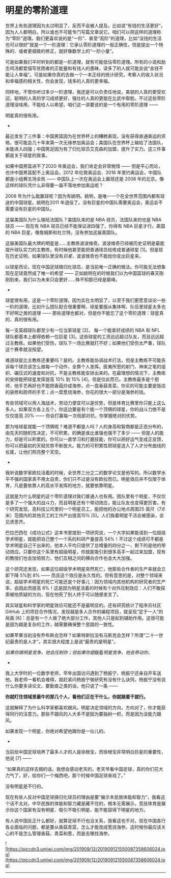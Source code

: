 # 明星的零阶道理

世界上有些道理因为太过明显了，反而不会被人提及。比如说“有钱的生活更好”，因为人人都明白，所以谁也不可能专门写篇文章说它。咱们可以把这样的道理称为“零阶”道理。我们更喜欢说的是“一阶”、甚至“高阶”的道理，比如“没钱的生活也可以很好”就是一个一阶道理：它承认零阶道理的一般正确性，但是提出一个特殊的、或者更细致的修正，就好像数学上的“一阶小量”。

可是如果我们平时听到的都是一阶道理，就有可能低估零阶道理。所有的小说和励志鸡汤都爱描写贫困者的正能量和有钱人的愚昧，读多了的人就可能会说“金钱不能让人幸福”。可是如果你真的去做一个一本正经的统计研究，考察人的收入状况和幸福感的相关性，你会发现，钱多的人真的更幸福。

同样地，不管你听过多少一阶道理，我还是可以负责任地说，美貌的人真的更受欢迎，聪明的人真的学习成绩更好，强壮的人真的更能在比武中取胜。不过这些零阶道理没啥用，不能给人以希望。咱们这一讲要说的是一个有用的零阶道理 ——

明星真的很有用。

*

最近发生了三件事：中国男篮因为在世界杯上的糟糕表现，没有获得直通奥运的资格，很可能会几十年来第一次无缘参加奥运会；美国队在世界杯上输给了法国队，未能进入四强；中国男足因为有了归化球员艾克森的加盟，提升了实力。这三件事都是关于球星的故事。

如果中国男篮进不了2020 年奥运会，我们肯定会非常惋惜 —— 但是平心而论，也许中国男篮配不上奥运会。2012 年伦敦奥运会、2016 年里约奥运会，中国队都是小组赛五场全败 —— 中国队上一次在奥运会上赢球还是 2008 年的北京。像这样的球队凭什么非得要一届不落地参加奥运呢？

2008 年为什么能赢球呢？因为有姚明。姚明，是唯一一个在全世界范围内都有球迷的中国球星。姚明在2011 年退役了。没有巨星的中国队需要奥运会，奥运会不需要没有巨星的中国队。

这届美国队为什么输给法国队？美国队来的是 NBA 球员，法国队来的也是 NBA 球员 —— 现在有 NBA 球员已经不能保证进四强了，你得有 NBA 巨星才行。美国的 NBA 巨星，像詹姆斯和杜兰特，没有参加这届美国队。

这届美国队最大牌的明星是……主教练波波维奇。波波维奇已经被历史证明是最能提升球队实力的主教练，有时候他甚至能把普通球员给练成普通球星 [1]。但是现在历史证明，如果球队里没有*巨星*，波波维奇也不能给你变出巨星来。

以球星而论，现在中国足球搞归化球员，是当前唯一正确的做法。你可能无法想象现在足球竟然成了唯一的希望 —— 正如姚明在的时候我们以为中国篮球的春天刚刚到来，我们以为未来只会更好……殊不知那已经是巅峰。

*

球星很有用，这是一个零阶道理。因为实在太明显了，以至于我们更愿意谈论一些一阶的道理，比如什么团队配合很重要啊、球星要服从集体啊、队伍里球星太多也不好啊之类的道理 —— 那些道理也都对，但是你不能忘了这个零阶道理：球星真的、真的很有用。

每一支英超球队都至少有一位当家球星 [2]， 每一个能拿好成绩的 NBA 和 NFL 球队都基本上都得依赖一位巨星 [3]。这些球星的工资远远超过队友，而且远远超过主教练。如果他们受伤，球队下一场比赛就打不好；如果他们受伤太严重，球队这个赛季就没指望。

难道球星比主教练还重要吗？是的。主教练能协调战术打法，但是主教练不可能告诉每个球员该怎么做每一个动作，全靠个人发挥。匪夷所思的射门、神来之笔的组织、碾压式的速度和对抗，不是主教练能安排出来的。在最理想的情况下，主教练的安排能把球星发挥提高 10% 到 15% [4]，但是仅此而已。主教练最多是个厨师，他手艺再好也不能把香菇炒成海参。点一盘香菇青菜，你买的可能主要是饭店的装修和厨师的手艺；点一盘葱烧海参，你花的很大一部分是海参的钱。

有些领域可以用人海战术，劳动力便宜可以是优势，但是体育比赛里你只能上这么多人。如果双方各上五个，你这边要是有个能一个顶俩的球星，你的战斗力绝不是仅仅提高 20% —— 你会打赢每一次局部对抗，你掌握绝对的优势。

那为啥球星就能一个顶俩呢？难道不都是人吗？人的身高和智商都是正态分布的，由先天的随机性决定，不可积累，的确是谁比谁强也强不了多少 —— 但是人的能力，却是可以积累的。你可以一直学习和打磨技能，你可以把好运气变成正反馈，你可以把最初的天赋优势不断放大。能力的可积累性把球星送入了人才分布曲线的长尾，让他们照亮整个天空。

*

我听说数学家欧拉活着的时候，全世界三分之二的数学论文是他写的。所以数学水平不强的国家真不用太自责，你们只不过是没有欧拉而已。明星效应并不仅限于体育，凡是要依靠人的高水平发挥的地方，就要依靠明星。

这就是为什么明星的这个零阶道理对我们普通人也有用。团队里有个明星，不仅仅是多了一个强大的战斗力，而且明星还有个带动效应，能让队友也变得更厉害。有个研究发现，高科技公司里的一个明星员工，能把他的办公地点周围25 英尺（7.6 米）范围内的其他员工的工作产出提高15% [5]。人们挨着明星干活会被感染，会见贤思齐。

巴拉巴西在《成功公式》这本书里提到一项研究说，一个大学如果能请到一位超级学术明星，就能把自己整个一个系的科研产量提高 54%！不过这个成绩可不都是学术明星自己干出来的，他本人平均只提供了总增量的四分之一，剩下的是他的带动效应。只要你这个系里有超级明星，你就能吸引到很多高手一起过来加盟，现有的教授们也会加倍努力，他们互相之间的横向合作也会大大加强。

这个研究还发现，如果这位超级学术明星突然死亡，他那些合作者的生产率就会立即下降 5%到 8% —— 而且这个效应是永久性的。但有意思的是，对整个领域来说，超级学术明星的死亡可能还是个好事儿：因为领域内其他机构的研究者的生产率，会因此而提高 8%！这是因为明星活着的时候有个对外压制效应：人们不敢探索被他质疑的方向，现在他死了别人终于可以随便发言了。

其实球星和科学家的明星效应可能还不是最明显的。还有研究统计了程序员社区 GitHub 上的项目合作情况，发现越是多人合作的编程项目，就呈现“定于一人”的局面 [6]：总是有一个人做了绝大部分工作，其他人只是起到辅助作用。这很可能是因为越是复杂的工作，越需要确保整个思路的一致性。

如果苹果当初没有乔布斯会怎样？如果特斯拉没有马斯克会怎样？所谓“二十一世纪最贵的是人才”，其实很大程度上是说“最贵的是明星”。

 *如果你跟明星竞争，他会压制你；但如果你是*跟着*明星竞争，他会带动你。*

*

我上大学时的一位数学老师，早年出国访问遇到了杨振宁，杨振宁还亲自开车送他。我老师一看机会难得，就赶紧问杨振宁做研究有没有什么诀窍。杨振宁没有说什么你要多读论文、要勤奋之类的话，他只说了一条 ——

 **你就盯住领域里最牛的那几个人，看他们正在干什么，你就跟着干就行。**

这就解释了为什么科学家都喜欢跟风。明星决定领域的方向，方向对了，你才能获得同行的注意力。那些不跟风的人大多不是因为要独树一帜，而是因为没能力跟风。

如果发现一个明星，你绝对希望他跟你是一伙儿的。

*

当前给中国足球培养了最多人才的人是徐根宝，而徐根宝非常明白巨星的重要性，他说 [7] ——

“如果真的这样去搞的话，我想会感动老天的，老天爷看中国足球，真的你们花大力气了，好，给你们一个梅西吧，那个时候中国足球来戏了。”

没有明星是不行的。

现在有些人反对中国足球搞归化球员的理由是要“展示本民族体能和智力”，我看这个话不太对。中华民族的体能和智力藏是藏不住的，根本无需展示。竞技体育是展示你这个国家有没有明星、吸引不吸引明星、能不能容得下明星的地方。

有人说中国反正什么都好，就算足球不行也没关系，我看这也不对。现在中国各行各业面临的问题，都是要从香菇青菜，怎么才能改成葱烧海参。这时候你最应该关心的不是怎么管理香菇、青菜和葱，而是去哪找海参。

![https://piccdn3.umiwi.com/img/201909/12/201909121550087358606024.jpg](https://piccdn3.umiwi.com/img/201909/12/201909121550087358606024.jpg)

---
